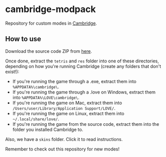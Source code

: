 # cambridge-modpack
Repository for custom modes in [Cambridge](https://github.com/SashLilac/cambridge).

## How to use
Download the source code ZIP from [here](https://github.com/SashLilac/cambridge-modpack/archive/main.zip).

Once done, extract the `tetris` and `res` folder into one of these directories, depending on how you're running Cambridge
(create any folders that don't exist!):  

* If you're running the game through a .exe, extract them into `%APPDATA%\cambridge\`.
* If you're running the game through a .love on Windows, extract them into `%APPDATA%\LOVE\cambridge\`.
* If you're running the game on Mac, extract them into `/Users/user/Library/Application Support/LOVE/`.
* If you're running the game on Linux, extract them into `~/.local/share/love/`.
* If you're running the game from the source code, extract them into the folder you installed Cambridge to.

Also, we have a `skins` folder. Click it to read instructions.

Remember to check out this repository for new modes!
